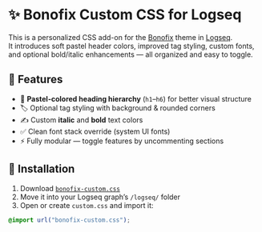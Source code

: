 # ✨ Bonofix Custom CSS for Logseq

This is a personalized CSS add-on for the [Bonofix](https://github.com/Bono-BF/logseq-bonofix-theme) theme in [Logseq](https://logseq.com).  
It introduces soft pastel header colors, improved tag styling, custom fonts, and optional bold/italic enhancements — all organized and easy to toggle.

## 🔧 Features

- 🌈 **Pastel-colored heading hierarchy** (`h1`–`h6`) for better visual structure
- 🏷️ Optional tag styling with background & rounded corners
- ✍️ Custom **italic** and **bold** text colors
- ✅ Clean font stack override (system UI fonts)
- ⚡ Fully modular — toggle features by uncommenting sections

## 📂 Installation

1. Download [`bonofix-custom.css`](./bonofix-custom.css)
2. Move it into your Logseq graph’s `/logseq/` folder
3. Open or create `custom.css` and import it:

```css
@import url("bonofix-custom.css");
